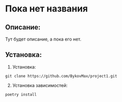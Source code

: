 # Пока нет названия 
## Описание: 
Тут будет описание, а пока его нет.

## Установка:
1. Установка:

```git clone https://github.com/BykovMax/project1.git```

2. Установка зависимостей:

```poetry install```